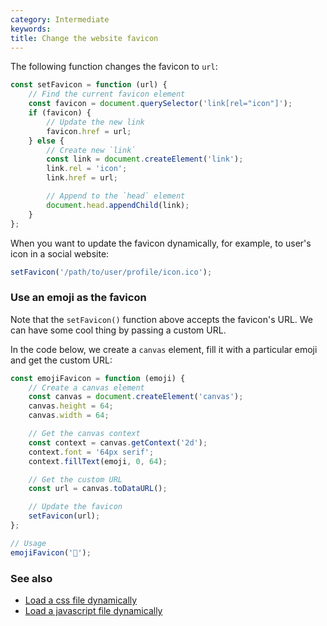 ```yaml
---
category: Intermediate
keywords:
title: Change the website favicon
---
```


The following function changes the favicon to `url`:

```js
const setFavicon = function (url) {
    // Find the current favicon element
    const favicon = document.querySelector('link[rel="icon"]');
    if (favicon) {
        // Update the new link
        favicon.href = url;
    } else {
        // Create new `link`
        const link = document.createElement('link');
        link.rel = 'icon';
        link.href = url;

        // Append to the `head` element
        document.head.appendChild(link);
    }
};
```

When you want to update the favicon dynamically, for example, to user's icon in a social website:

```js
setFavicon('/path/to/user/profile/icon.ico');
```

### Use an emoji as the favicon

Note that the `setFavicon()` function above accepts the favicon's URL. We can have some cool thing by passing a custom URL.

In the code below, we create a `canvas` element, fill it with a particular emoji and get the custom URL:

```js
const emojiFavicon = function (emoji) {
    // Create a canvas element
    const canvas = document.createElement('canvas');
    canvas.height = 64;
    canvas.width = 64;

    // Get the canvas context
    const context = canvas.getContext('2d');
    context.font = '64px serif';
    context.fillText(emoji, 0, 64);

    // Get the custom URL
    const url = canvas.toDataURL();

    // Update the favicon
    setFavicon(url);
};

// Usage
emojiFavicon('🎉');
```

### See also

-   [Load a css file dynamically](/load-a-css-file-dynamically)
-   [Load a javascript file dynamically](/load-a-javascript-file-dynamically)
